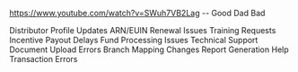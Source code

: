 https://www.youtube.com/watch?v=SWuh7VB2Lag -- Good Dad Bad 

Distributor Profile Updates
ARN/EUIN Renewal Issues
Training Requests
Incentive Payout Delays
Fund Processing Issues
Technical Support
Document Upload Errors
Branch Mapping Changes
Report Generation Help
Transaction Errors